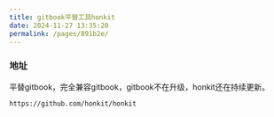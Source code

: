 ```yaml
---
title: gitbook平替工具honkit
date: 2024-11-27 13:35:20
permalink: /pages/891b2e/
---
```

### 地址

平替gitbook，完全兼容gitbook，gitbook不在升级，honkit还在持续更新。

```
https://github.com/honkit/honkit
```

